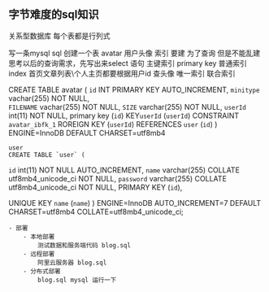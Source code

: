 ## 字节难度的sql知识    
 
关系型数据库  每个表都是行列式

写一条mysql sql 创建一个表 avatar 用户头像
    索引    要建 为了查询 但是不能乱建
    思考以后的查询需求，先写出来select 语句
        主键索引 primary key
        普通索引 index 首页文章列表\个人主页都要根据用户id 查头像
        唯一索引
        联合索引
        
CREATE TABLE avatar (
    `id` INT PRIMARY KEY AUTO_INCREMENT,
    `minitype` vachar(255) NOT NULL,    
    <!-- 字符最大255 -->
    `FILENAME` vachar(255) NOT NULL,
    `SIZE` varchar(255) NOT NULL,
    `userId` int(11) NOT NULL,
    <!-- 主键约束 -->
    primary key (`id`)
    KEY`userId` (`userId`)
    CONSTRAINT `avatar_ibfk_1` ROREIGN KEY (`userId`) REFERENCES  `user`  (`id`)
) ENGINE=InnoDB DEFAULT CHARSET=utf8mb4

    user
    CREATE TABLE `user` (
  `id` int(11) NOT NULL AUTO_INCREMENT,
  `name` varchar(255) COLLATE utf8mb4_unicode_ci NOT NULL,
  `password` varchar(255) COLLATE utf8mb4_unicode_ci NOT NULL,
  PRIMARY KEY (`id`),
  <!-- 唯一索引 -->
  UNIQUE KEY `name` (`name`)
) ENGINE=InnoDB AUTO_INCREMENT=7 DEFAULT CHARSET=utf8mb4 COLLATE=utf8mb4_unicode_ci;

    - 部署
        - 本地部署
            测试数据和服务端代码 blog.sql
        - 远程部署
            阿里云服务器 blog.sql
        - 分布式部署
            blog.sql mysql 运行一下